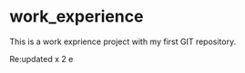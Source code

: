 # work_experience

This is a work exprience project with my first GIT repository.

Re:updated x 2  e
